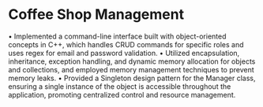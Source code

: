 # Coffee Shop Management

 • Implemented a command-line interface built with object-oriented concepts in C++, which handles CRUD commands for specific roles and uses regex for email and password validation.
 • Utilized encapsulation, inheritance, exception handling, and dynamic memory allocation for objects and collections, and employed memory management techniques to prevent memory leaks.
 • Provided a Singleton design pattern for the Manager class, ensuring a single instance of the object is accessible throughout the application, promoting centralized control and resource management.
